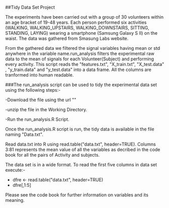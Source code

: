##Tidy Data Set Project

The experiments have been carried out with a group of 30 volunteers within an age bracket of 19-48 years. Each person performed six activities (WALKING, WALKING_UPSTAIRS, WALKING_DOWNSTAIRS, SITTING, STANDING, LAYING) wearing a smartphone (Samsung Galaxy S II) on the waist. The data was gathered from Smasung Labs website.	

From the gathered data we filtered the signal variables having mean or std anywhere in the variable name.run_analysis filters the experimental raw data to the mean of  signals for each Volunteer(Subject) and performing every activity. This script reads the "features.txt", "X_train.txt", "X_test.data" , "y_train.data" and "y_test.data" into a data frame. All the columns are tranformed into human readable.



###The run_analysis script can be used to tidy the experimental data set using the following steps:-

-Download the file using the url ""

-unzip the file in the Working Directory.

-Run the run_analysis.R Script.

Once the run_analysis.R script is run, the tidy data is available in the file naming "Data.txt". 

Read data.txt into R using read.table("data.txt", header=TRUE). Columns 3:81 represents the mean value of all the variables as decribed in the code book for all the pairs of Activity and subjects.

The data set is in a wide format. To read the first five columns in data set execute:-

- dfre <- read.table("data.txt", header=TRUE)
- dfre[,1:5]



Please see the code book for further information on variables and its meaning.






